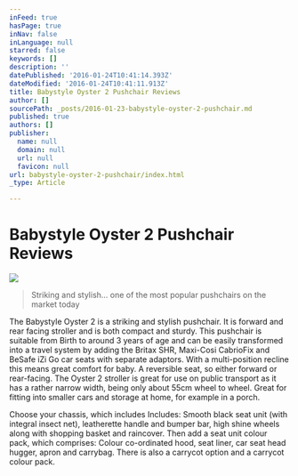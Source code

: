 ```yaml
---
inFeed: true
hasPage: true
inNav: false
inLanguage: null
starred: false
keywords: []
description: ''
datePublished: '2016-01-24T10:41:14.393Z'
dateModified: '2016-01-24T10:41:11.913Z'
title: Babystyle Oyster 2 Pushchair Reviews
author: []
sourcePath: _posts/2016-01-23-babystyle-oyster-2-pushchair.md
published: true
authors: []
publisher:
  name: null
  domain: null
  url: null
  favicon: null
url: babystyle-oyster-2-pushchair/index.html
_type: Article

---
```

# Babystyle Oyster 2 Pushchair Reviews
![](https://s3-us-west-2.amazonaws.com/the-grid-img/p/daf24689c1496ea034c89133f02263c1c13631e5.jpg)

> Striking and stylish... one of the most popular pushchairs on the market today

The Babystyle Oyster 2 is a striking and stylish pushchair. It is forward and rear facing stroller and is both compact and sturdy. This pushchair is suitable from Birth to around 3 years of age and can be easily transformed into a travel system by adding the Britax SHR, Maxi-Cosi CabrioFix and BeSafe iZi Go car seats with separate adaptors. With a multi-position recline this means great comfort for baby. A reversible seat, so either forward or rear-facing. The Oyster 2 stroller is great for use on public transport as it has a rather narrow width, being only about 55cm wheel to wheel. Great for fitting into smaller cars and storage at home, for example in a porch.

Choose your chassis, which includes Includes: Smooth black seat unit (with integral insect net), leatherette handle and bumper bar, high shine wheels along with shopping basket and raincover. Then add a seat unit colour pack, which comprises: Colour co-ordinated hood, seat liner, car seat head hugger, apron and carrybag. There is also a carrycot option and a carrycot colour pack.